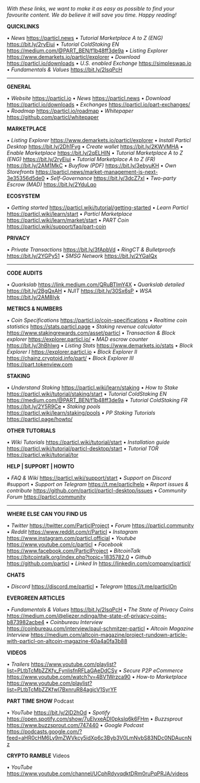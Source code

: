 *With these links, we want to make it as easy as possible to find your favourite content. We do believe it will save you time. Happy reading!*

**QUICKLINKS**

• _News_ <https://particl.news>
• _Tutorial Marketplace A to Z (ENG)_ <https://bit.ly/2ryEiui> 
• _Tutorial ColdStaking EN_ <https://medium.com/@PART_BEN/f1b48ff3de9a>
• _Listing Explorer_ <https://www.demarkets.io/particl/explorer>
• _Download_ <https://particl.io/downloads>
• _U.S. enabled Exchange_ <https://simpleswap.io> 
• _Fundamentals & Values_ <https://bit.ly/2IsqPcH> 

--- 

**GENERAL**

• _Website_ <https://particl.io> 
• _News_ <https://particl.news> 
• _Download_ <https://particl.io/downloads> 
• _Exchanges_ <https://particl.io/part-exchanges/> 
• _Roadmap_ <https://particl.io/roadmap> 
• _Whitepaper_ <https://github.com/particl/whitepaper> 

**MARKETPLACE**

• _Listing Explorer_ <https://www.demarkets.io/particl/explorer> 
• _Install Particl Desktop_ <https://bit.ly/2Dh1Fvg> 
• _Create wallet_ <https://bit.ly/2KWVMHA> 
• _Enable Marketplace_ <https://bit.ly/2qELHIN> 
• _Tutorial Marketplace A to Z (ENG)_ <https://bit.ly/2ryEiui> 
• _Tutorial Marketplace A to Z (FR)_ <https://bit.ly/2AM1MkC> 
• _Buyflow (PDF)_ <https://bit.ly/3ebyuKH> 
• _Own Storefronts_ <https://particl.news/market-management-is-next-3e35356d5de0> 
• _Self-Governance_ <https://bit.ly/3dcZ7xI> 
• _Two-party Escrow (MAD)_ <https://bit.ly/2YduLqo> 
 
**ECOSYSTEM**

• _Getting started_ <https://particl.wiki/tutorial/getting-started> 
• _Learn Particl_ <https://particl.wiki/learn/start> 
• _Particl Marketplace_ <https://particl.wiki/learn/market/start> 
• _PART Coin_ <https://particl.wiki/support/faq/part-coin> 

**PRIVACY**

• _Private Transactions_ <https://bit.ly/3fApbVd> 
• _RingCT & Bulletproofs_ <https://bit.ly/2YGPy51> 
• _SMSG Network_ <https://bit.ly/2YGaIQx> 

---

**CODE AUDITS**

• _Quarkslab_ <https://link.medium.com/QRuBTImY4X> 
• _Quarkslab detailed_ <https://bit.ly/2BgQxAH> 
• _NJIT_ <https://bit.ly/30Sx6sP> 
• _WSA_ <https://bit.ly/2AM8Iyk> 

**METRICS & NUMBERS**

• _Coin Specifications_ <https://particl.io/coin-specifications> 
• _Realtime coin statistics_ <https://stats.particl.page> 
• _Staking revenue calculator_ <https://www.stakingrewards.com/asset/particl> 
• _Transaction & Block explorer_ <https://explorer.particl.io/> 
• _MAD escrow counter_ <https://bit.ly/3hBhlwg> 
• _Listing Stats_ <https://www.demarkets.io/stats> 
• _Block Explorer I_ <https://explorer.particl.io> 
• _Block Explorer II_ <https://chainz.cryptoid.info/part/> 
• _Block Explorer III_ <https://part.tokenview.com> 

**STAKING**

• _Understand Staking_ <https://particl.wiki/learn/staking> 
• _How to Stake_ <https://particl.wiki/tutorial/staking/start> 
• _Tutorial ColdStaking EN_ <https://medium.com/@PART_BEN/f1b48ff3de9a> 
• _Tutorial ColdStaking FR_ <https://bit.ly/2Y5R9Ce> 
• _Staking pools_ <https://particl.wiki/learn/staking/pools> 
• _PP Staking Tutorials_ <https://particl.page/howto/> 

**OTHER TUTORIALS**

• _Wiki Tutorials_ <https://particl.wiki/tutorial/start> 
• _Installation guide_ <https://particl.wiki/tutorial/particl-desktop/start> 
• _Tutorial TOR_ <https://particl.wiki/tutorial/tor> 

**HELP | SUPPORT | HOWTO**

• _FAQ & Wiki_ <https://particl.wiki/support/start> 
• _Support on Discord_ #support
• _Support on Telegram_ <https://t.me/particlhelp> 
• _Report issues & contribute_ <https://github.com/particl/particl-desktop/issues> 
• _Community Forum_ <https://particl.community> 

---

**WHERE ELSE CAN YOU FIND US**

• _Twitter_ <https://twitter.com/ParticlProject> 
• _Forum_ <https://particl.community> 
• _Reddit_ <https://www.reddit.com/r/Particl> 
• _Instagram_ <https://www.instagram.com/particl.official> 
• _Youtube_ <https://www.youtube.com/c/particl> 
• _Facebook_ <https://www.facebook.com/ParticlProject> 
• _BitcoinTalk_ <https://bitcointalk.org/index.php?topic=1835782.0> 
• _Github_ <https://github.com/particl> 
• _Linked In_ <https://linkedin.com/company/particl/> 

**CHATS**

• _Discord_ <https://discord.me/particl> 
• _Telegram_ <https://t.me/particlOn> 

**EVERGREEN ARTICLES**

• _Fundamentals & Values_ <https://bit.ly/2IsqPcH> 
• _The State of Privacy Coins_ <https://medium.com/@eliezer.ndinga/the-state-of-privacy-coins-b873982acbe4> 
• _Coinbureau Interview_ <https://coinbureau.com/interview/paul-schmitzer-particl> 
• _Altcoin Magazine Interview_ <https://medium.com/altcoin-magazine/project-rundown-article-with-particl-on-altcoin-magazine-60a4a0fa3b88> 

**VIDEOS**

• _Trailers_ <https://www.youtube.com/playlist?list=PLtbTcMbZZKfy_FynlisfnRFLaGAeDdCSy> 
• _Secure P2P eCommerce_ <https://www.youtube.com/watch?v=4BV1Wrzca90> 
• _How-to Marketplace_ <https://www.youtube.com/playlist?list=PLtbTcMbZZKfwl7BxnruR84agicV1SyrYF> 

**PART TIME SHOW**  Podcast

• _YouTube_ <https://bit.ly/2ID2hOd> 
• _Spotify_ <https://open.spotify.com/show/7uElvxeADI0pkslq6k6FHm> 
• _Buzzsprout_ <https://www.buzzsprout.com/747440> 
• _Google Podcast_ <https://podcasts.google.com/?feed=aHR0cHM6Ly9mZWVkcy5idXp6c3Byb3V0LmNvbS83NDc0NDAucnNz> 

**CRYPTO RAMBLE** Videos

• _YouTube_ <https://www.youtube.com/channel/UCphRdyvqdktDRm0ruPqPRJA/videos>

